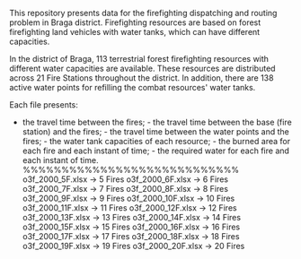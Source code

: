 This repository presents data for the firefighting dispatching and routing problem in Braga district.
Firefighting resources are based on forest firefighting land vehicles with water tanks, which can have different capacities. 

In the district of Braga, 113 terrestrial forest firefighting resources with different water capacities are available. These resources are distributed across 21 Fire Stations throughout the district. In addition, there are 138 active water points for refilling the combat resources' water tanks.

Each file presents:
- the travel time between the fires; - the travel time between the base (fire station) and the fires; - the travel time between the water points and the fires; - the water tank capacities of each resource; - the burned area for each fire and each instant of time; - the required water for each fire and each instant of time.
%%%%%%%%%%%%%%%%%%%%%%%%%%%%
o3f_2000_5F.xlsx -> 5 Fires 
o3f_2000_6F.xlsx -> 6 Fires
o3f_2000_7F.xlsx -> 7 Fires 
o3f_2000_8F.xlsx -> 8 Fires
o3f_2000_9F.xlsx -> 9 Fires 
o3f_2000_10F.xlsx -> 10 Fires
o3f_2000_11F.xlsx -> 11 Fires 
o3f_2000_12F.xlsx -> 12 Fires
o3f_2000_13F.xlsx -> 13 Fires 
o3f_2000_14F.xlsx -> 14 Fires
o3f_2000_15F.xlsx -> 15 Fires 
o3f_2000_16F.xlsx -> 16 Fires
o3f_2000_17F.xlsx -> 17 Fires 
o3f_2000_18F.xlsx -> 18 Fires
o3f_2000_19F.xlsx -> 19 Fires 
o3f_2000_20F.xlsx -> 20 Fires

